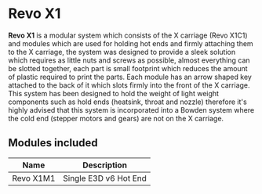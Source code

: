 # Revo X1
**Revo X1** is a modular system which consists of the X carriage (Revo X1C1) and modules which are used for holding hot ends and firmly attaching them to the X carriage, the system was designed to provide a sleek solution which requires as little nuts and screws as possible, almost everything can be slotted together, each part is small footprint which reduces the amount of plastic required to print the parts. Each module has an arrow shaped key attached to the back of it which slots firmly into the front of the X carriage. This system has been designed to hold the weight of light weight components such as hold ends (heatsink, throat and nozzle) therefore it's highly advised that this system is incorporated into a Bowden system where the cold end (stepper motors and gears) are not on the X carriage.

## Modules included
| Name      | Description |
| --------- | ----------- |
| Revo X1M1 | Single E3D v6 Hot End |
